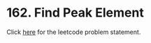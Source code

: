 # 162. Find Peak Element

Click [here](https://leetcode.com/problems/find-peak-element/) for the leetcode problem statement.
